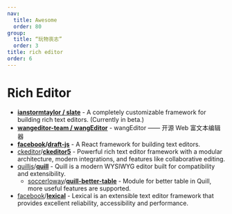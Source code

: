 ```yaml
---
nav:
  title: Awesome
  order: 80
group:
  title: “玩物丧志”
  order: 3
title: rich editor
order: 6
---
```


# Rich Editor

- **[ianstormtaylor / slate](https://github.com/ianstormtaylor/slate)** - A completely customizable framework for building rich text editors. (Currently in beta.)
- **[wangeditor-team / wangEditor](https://github.com/wangeditor-team/wangEditor)** - wangEditor —— 开源 Web 富文本编辑器
- **[facebook](https://github.com/facebook?type=source)/[draft-js](https://github.com/facebook/draft-js)** - A React framework for building text editors.
- [ckeditor](https://github.com/ckeditor?type=source)/**[ckeditor5](https://github.com/ckeditor/ckeditor5)** - Powerful rich text editor framework with a modular architecture, modern integrations, and features like collaborative editing.
- [quilljs](https://github.com/quilljs?type=source)/**[quill](https://github.com/quilljs/quill)** - Quill is a modern WYSIWYG editor built for compatibility and extensibility.
  - [soccerloway](https://github.com/soccerloway)/**[quill-better-table](https://github.com/soccerloway/quill-better-table)** - Module for better table in Quill, more useful features are supported.
- [facebook](https://github.com/facebook?type=source)/**[lexical](https://github.com/facebook/lexical)** - Lexical is an extensible text editor framework that provides excellent reliability, accessibility and performance.

